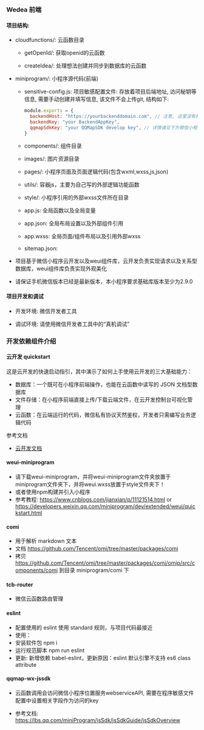 ### Wedea 前端

#### 项目结构:

- cloudfunctions/: 云函数目录
  - getOpenId/: 获取openid的云函数

  - createIdea/: 处理想法创建并同步到数据库的云函数

- miniprogram/: 小程序源代码(前端)

  - sensitive-config.js: 项目敏感配置文件: 存放着项目后端地址, 访问秘钥等信息, 需要手动创建并填写信息, 该文件不会上传git, 结构如下:

    ```js
    module.exports = {
      backendHost: "https://yourbackenddomain.com", // 注意, 这里没有斜杠, 需要在URL加上斜杠
      backendKey: "your BackendAppKey",
      qqmapSdkKey: "your QQMapSDK develop key", // 详情请见下方微信小程序位置服务
    }
    ```

  - components/: 组件目录

  - images/: 图片资源目录

  - pages/: 小程序页面及页面逻辑代码(包含wxml,wxss,js,json)

  - utils/: 容器js，主要为自己写的外部逻辑功能函数

  - style/: 小程序引用的外部wxss文件所在目录

  - app.js: 全局函数以及全局变量

  - app.json: 全局布局设置以及外部组件引用

  - app.wxss: 全局页面/组件布局以及引用外部wxss

  - sitemap.json:

- 项目基于微信小程序云开发以及weui组件库，云开发负责实现请求以及关系型数据库，weui组件库负责实现外观美化

- 请保证手机微信版本已经是最新版本，本小程序要求基础库版本至少为2.9.0

#### 项目开发和调试

- 开发环境: 微信开发者工具

- 调试环境: 请使用微信开发者工具中的“真机调试”

### 开发依赖组件介绍

#### 云开发 quickstart

这是云开发的快速启动指引，其中演示了如何上手使用云开发的三大基础能力：

- 数据库：一个既可在小程序前端操作，也能在云函数中读写的 JSON 文档型数据库
- 文件存储：在小程序前端直接上传/下载云端文件，在云开发控制台可视化管理
- 云函数：在云端运行的代码，微信私有协议天然鉴权，开发者只需编写业务逻辑代码

参考文档

- [云开发文档](https://developers.weixin.qq.com/miniprogram/dev/wxcloud/basis/getting-started.html)

#### weui-miniprogram
- 请下载weui-miniprogram，并将weui-miniprogram文件夹放置于miniprogram文件夹下，并将weui.wxss放置于style文件夹下！
- 或者使用npm构建并引入小程序
- 参考教程: https://www.cnblogs.com/jianxian/p/11121514.html or https://developers.weixin.qq.com/miniprogram/dev/extended/weui/quickstart.html

#### comi
- 用于解析 markdown 文本
- 文档 https://github.com/Tencent/omi/tree/master/packages/comi
- 拷贝 https://github.com/Tencent/omi/tree/master/packages/comi/omip/src/components/comi 到目录 miniprogram/comi 下

#### tcb-router
- 微信云函数路由管理

#### eslint
- 配置使用的 eslint 使用 standard 规则，与项目代码最接近
- 使用：
- 安装软件包 npm i
- 运行规范脚本 npm run eslint
- 更新: 新增依赖 babel-eslint，更新原因：eslint 默认引擎不支持 es6 class attribute

#### qqmap-wx-jssdk

- 云函数调用会访问微信小程序位置服务webserviceAPI, 需要在程序敏感文件配置中设置相关字段作为访问的key

- 参考文档: https://lbs.qq.com/miniProgram/jsSdk/jsSdkGuide/jsSdkOverview

